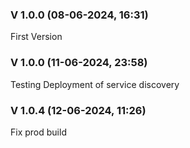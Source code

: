 ### V 1.0.0 (08-06-2024, 16:31)

First Version


### V 1.0.0 (11-06-2024, 23:58)

Testing Deployment of service discovery


### V 1.0.4 (12-06-2024, 11:26)

Fix prod build

